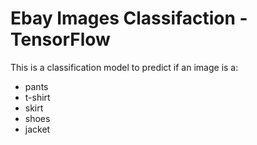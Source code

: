 # Ebay Images Classifaction - TensorFlow


This is a classification model to predict if an image is a:
- pants
- t-shirt
- skirt
- shoes
- jacket
